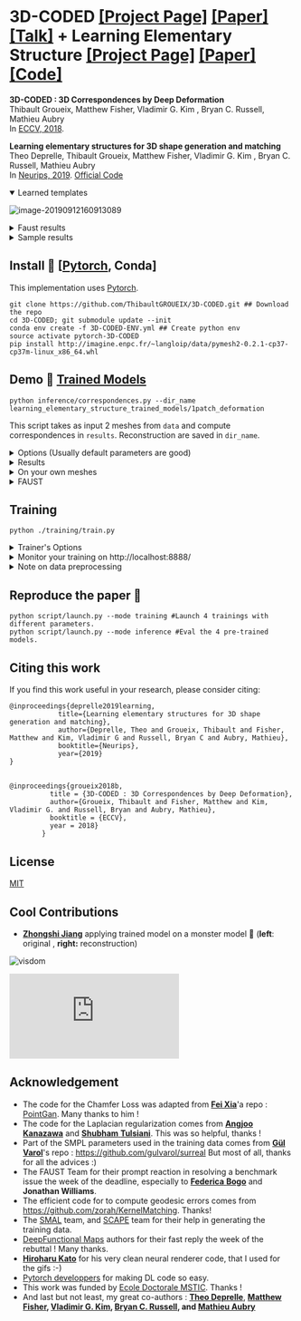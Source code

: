 # **3D-CODED** [[Project Page]](http://imagine.enpc.fr/~groueixt/3D-CODED/index.html) [[Paper]](https://arxiv.org/abs/1806.05228) [[Talk]](http://imagine.enpc.fr/~groueixt/3D-CODED/ECCV_6Dpose_Workshop_Groueix.pptx) + **Learning Elementary Structure** [[Project Page]](http://imagine.enpc.fr/~deprellt/atlasnet2/) [[Paper]](https://arxiv.org/abs/1908.04725) [[Code]](https://github.com/TheoDEPRELLE/AtlasNetV2)



 **3D-CODED : 3D Correspondences by Deep Deformation** <br>Thibault Groueix,  Matthew Fisher, Vladimir G. Kim , Bryan C. Russell, Mathieu Aubry  <br>
In [ECCV, 2018](http://openaccess.thecvf.com/ECCV2018.py).

 **Learning elementary structures for 3D shape generation and matching** <br>Theo Deprelle, Thibault Groueix,  Matthew Fisher, Vladimir G. Kim , Bryan C. Russell, Mathieu Aubry  <br>
In [Neurips, 2019](https://neurips.cc/Register2?showPanel=2). [Official Code](https://github.com/TheoDEPRELLE/AtlasNetV2)

<details open><summary>Learned templates</summary>


![image-20190912160913089](./README/learned_templates.png)

<details><summary>Faust results</summary>


| Method                                               | L2 Train SURREAL | L2 Val SURREAL | Faust Intra results | Faust Inter results |
| ---------------------------------------------------- | --------------- |  --------------- | ------------------- | ------------------- |
| **3D-CODED**                                         | 1.098 | 1.315   | 1.747         |2.641               |
| **Points Translation 3D**                              |9.980 | 1.263 | **1.626** | 2.714 |
| **Patch Deformation  3D**                             | 1.028| 1.436      |1.742               | **2.578**    |
| **Points Translation + Patch Deformation 3D**           |**0.969**| **1.173** |1.676              | 2.779       |
| **Points Translation 2D**                              | 1.09 | 1.54 | 2.054 | 3.005 |
| **Patch Deformation 2D**                             | 6.354            | 6.767          | 4.46                | 5.420               |
| **Points Translation 10D**                              | **0.906**        | **1.064**      | 1.799               | 2.707               |
| **Patch Deformation  10D**                             | 0.952            | 1.183          | 1.683               | 2.83                |


</details>



</details>

<details><summary>Sample results</summary>
Input : 2 meshes<br>
Task : put them in point-wise correspondence. (suggested by color)

<img src="README/mesh25.ply.gif" style="zoom:80%" /><img src="README/25RecBestRotReg.ply.gif" style="zoom:80%" />

<img src="README/mesh8.ply.gif" style="zoom:80%" /><img src="README/8RecBestRotReg.ply.gif" style="zoom:80%" />
</details>


## Install :construction_worker: [[Pytorch](http://pytorch.org/), Conda]

This implementation uses [Pytorch](http://pytorch.org/). 

```shell
git clone https://github.com/ThibaultGROUEIX/3D-CODED.git ## Download the repo
cd 3D-CODED; git submodule update --init
conda env create -f 3D-CODED-ENV.yml ## Create python env
source activate pytorch-3D-CODED
pip install http://imagine.enpc.fr/~langloip/data/pymesh2-0.2.1-cp37-cp37m-linux_x86_64.whl
```



## Demo :train2:  [Trained Models](https://drive.google.com/file/d/1ZAjOuTaeDrKJbFffzLnLn_K-C86fYCXs/view)

```shell
python inference/correspondences.py --dir_name learning_elementary_structure_trained_models/1patch_deformation
```
This script takes as input 2 meshes from ```data``` and compute correspondences in ```results```. Reconstruction are saved in ```dir_name```.

<details><summary>Options  (Usually default parameters are good)</summary>


```python
# Key parameters
'--dir_name', type=str, default="",  help='dirname')
'--inputA', type=str, default =  "data/example_0.ply",  help='your path to mesh 0'
'--inputB', type=str, default =  "data/example_1.ply",  help='your path to mesh 1'

# Secondary parameters
'--HR', type=int, default=1, help='Use high Resolution template for better precision in the nearest neighbor step ?'
'--reg_num_steps', type=int, default=3000, help='number of epochs to train for during the regression step'
'--num_points', type=int, default = 6890,  help='number of points fed to poitnet'
'--num_angles', type=int, default = 100,  help='number of angle in the search of optimal reconstruction. Set to 1, if you mesh are already facing the cannonical 				direction as in data/example_1.ply'
'--env', type=str, default="CODED", help='visdom environment'
'--clean', type=int, default=0, help='if 1, remove points that dont belong to any edges'
'--scale', type=int, default=0, help='if 1, scale input mesh to have same volume as the template'
'--project_on_target', type=int, default=0, help='if 1, projects predicted correspondences point on target mesh'
'--randomize', type=int, default=0, help='if 1, projects predicted correspondences point on target mesh'
'--LR_input', type=int, default=1, help='Use Low Resolution Input '
```
</details>

<details><summary>Results  </summary>


* **Initial guesses** for *example0* and *example1*:

<img src="README/example_0InitialGuess.ply.gif" style="zoom:80%" /><img src="README/example_1InitialGuess.ply.gif" style="zoom:80%" />

* **Final reconstruction** for *example0* and *example1*:

<img src="README/example_0FinalReconstruction.ply.gif" style="zoom:80%" /><img src="README/example_1FinalReconstruction.ply.gif" style="zoom:80%" />

</details>

<details><summary>On your own meshes  </summary>

You need to make sure your meshes are preprocessed correctly :

* The meshes are loaded with **Trimesh**, which should support a bunch of formats, but I only tested ```.ply``` files. Good converters include [**Assimp**](https://github.com/assimp/assimp) and [Pymesh](https://github.com/qnzhou/PyMesh).


* The trunk axis is the **Y axis** (visualize your mesh against the mesh in ```data``` to make sure they are normalized in the same way). 
* the **scale** should be about 1.7 for a standing human (meaning the unit for the point cloud is the ```m```). You can automatically scale them with the flag ```--scale 1```




--> Failure modes instruction : :warning:

- Sometimes the reconstruction is flipped, which break the correspondences. In the easiest case where you meshes are registered in the same orientation, you can just fix this angle in ```correspondence.py``` line 240, to avoid the flipping problem. Also note from this line that the angle search only looks in [-90°,+90°].

- Check the presence of lonely outliers that break the Pointnet encoder. You could try to remove them with the ```--clean``` flag.

</details>

<details><summary>FAUST </summary>

* If you want to use ```inference/correspondences.py``` to process a hole dataset, like FAUST test set, you can use ```./inference/script.py```, for the FAUST inter challenge. **Good luck :-)**

</details>



## Training



```shell
python ./training/train.py
```

<details><summary> Trainer's Options</summary>

```python
'--point_translation', type=int, default=0, help='point_translation'
'--dim_template', type=int, default=3, help='dim_template'
'--patch_deformation', type=int, default=0, help='patch_deformation'
'--dim_out_patch', type=int, default=3, help='dim_out_patch'
'--start_from', type=str, default="TEMPLATE", choices=["TEMPLATE, SOUP, TRAINDATA"] ,help='dim_out_patch'
```
</details>

<details><summary> Monitor your training on http://localhost:8888/</summary>

![visdom](./README/1532524819586.png)

</details>

<details><summary> Note on data preprocessing  </summary>


The generation process of the dataset is quite heavy so we provide our processed data. Should you want to reproduce the preprocessing, go to ```data/README.md```. Brace yourselve :-)

</details>



## Reproduce the paper :train2:

```shell
python script/launch.py --mode training #Launch 4 trainings with different parameters.
python script/launch.py --mode inference #Eval the 4 pre-trained models.
```



## Citing this work 

If you find this work useful in your research, please consider citing:



```
@inproceedings{deprelle2019learning,
  			title={Learning elementary structures for 3D shape generation and matching},
  			author={Deprelle, Theo and Groueix, Thibault and Fisher, Matthew and Kim, Vladimir G and Russell, Bryan C and Aubry, Mathieu},
  			booktitle={Neurips},
  			year={2019}
}
```

##  

```
@inproceedings{groueix2018b,
          title = {3D-CODED : 3D Correspondences by Deep Deformation},
          author={Groueix, Thibault and Fisher, Matthew and Kim, Vladimir G. and Russell, Bryan and Aubry, Mathieu},
          booktitle = {ECCV},
          year = 2018}
        }
```

## 

## License

[MIT](https://github.com/ThibaultGROUEIX/AtlasNet/blob/master/license_MIT)



## Cool Contributions

* **[Zhongshi Jiang](https://cs.nyu.edu/~zhongshi/)** applying trained model on a monster model :japanese_ogre: (**left**: original , **right:** reconstruction)

![visdom](./README/image.png)

[![Analytics](https://ga-beacon.appspot.com/UA-91308638-2/github.com/ThibaultGROUEIX/3D-CODED/readme.md?pixel)](https://github.com/ThibaultGROUEIX/3D-CODED/)



## Acknowledgement

- The code for the Chamfer Loss was adapted from **[Fei Xia](http://fxia.me/)**'a repo : [PointGan](https://github.com/fxia22/pointGAN). Many thanks to him !
- The code for the Laplacian regularization comes from [**Angjoo** **Kanazawa**](https://people.eecs.berkeley.edu/~kanazawa/) and [**Shubham** **Tulsiani**](https://people.eecs.berkeley.edu/~shubhtuls/). This was so helpful, thanks !
- Part of the SMPL parameters used in the training data comes from [**Gül** **Varol**](https://www.di.ens.fr/~varol/)'s repo : https://github.com/gulvarol/surreal But most of all, thanks for all the advices :)
- The FAUST Team for their prompt reaction in resolving a benchmark issue the week of the deadline, especially to [**Federica** **Bogo**](https://ps.is.tuebingen.mpg.de/person/fbogo) and **Jonathan Williams**.
- The efficient code for to compute geodesic errors comes from  https://github.com/zorah/KernelMatching. Thanks!
- The [SMAL](http://smalr.is.tue.mpg.de/) team, and [SCAPE](https://ai.stanford.edu/~drago/Projects/scape/scape.html) team for their help in generating the training data.
- [DeepFunctional Maps](https://arxiv.org/abs/1704.08686) authors for their fast reply the week of the rebuttal ! Many thanks.
- **[Hiroharu Kato](http://hiroharu-kato.com/projects_en/neural_renderer.html)** for his very clean neural renderer code, that I used for the gifs :-)
- [Pytorch developpers](https://github.com/pytorch/pytorch) for making DL code so easy.
- This work was funded by [Ecole Doctorale MSTIC](http://www.univ-paris-est.fr/fr/-ecole-doctorale-mathematiques-et-stic-mstic-ed-532/). Thanks !
- And last but not least, my great co-authors : **[Theo Deprelle](http://imagine.enpc.fr/~deprellt/)**,  **[Matthew Fisher](http://graphics.stanford.edu/~mdfisher/publications.html), [Vladimir G. Kim](http://vovakim.com/), [Bryan C. Russell](http://bryanrussell.org/), and [Mathieu Aubry](http://imagine.enpc.fr/~aubrym/cv.html)**

